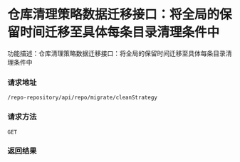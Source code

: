 # 仓库清理策略数据迁移接口：将全局的保留时间迁移至具体每条目录清理条件中
功能描述：仓库清理策略数据迁移接口：将全局的保留时间迁移至具体每条目录清理条件中

### 请求地址
```
/repo-repository/api/repo/migrate/cleanStrategy
```

### 请求方法
`GET`




### 返回结果

